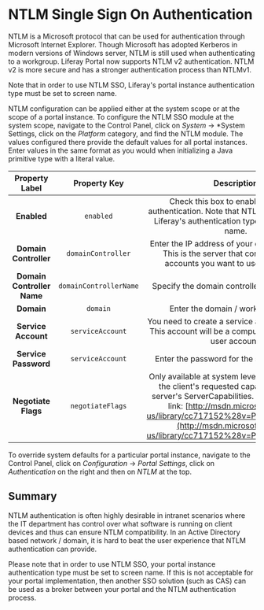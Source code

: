 #  NTLM Single Sign On Authentication [](id=ntlm-single-sign-on-authentication)

NTLM is a Microsoft protocol that can be used for authentication through
Microsoft Internet Explorer. Though Microsoft has adopted Kerberos in modern
versions of Windows server, NTLM is still used when authenticating to a
workgroup. Liferay Portal now supports NTLM v2 authentication. NTLM v2 is more
secure and has a stronger authentication process than NTLMv1.

Note that in order to use NTLM SSO, Liferay's portal instance authentication
type must be set to screen name.

NTLM configuration can be applied either at the system scope or at the scope of
a portal instance. To configure the NTLM SSO module at the system scope,
navigate to the Control Panel, click on *System* &rarr; *System Settings, click
on the *Platform* category, and find the NTLM module. The values configured
there provide the default values for all portal instances. Enter values in the
same format as you would when initializing a Java primitive type with a literal
value.

Property Label | Property Key | Description | Type
:----: | :----: | :----: | :----:
**Enabled** | `enabled` | Check this box to enable NTLN SSO authentication. Note that NTLM will only work if Liferay's authentication type is set to screen name. | `boolean`
**Domain Controller** | `domainController` | Enter the IP address of your domain controller. This is the server that contains the user accounts you want to use with Liferay. | `String`
**Domain Controller Name** | `domainControllerName` | Specify the domain controller NetBIOS name. | `String`
**Domain** | `domain` | Enter the domain / workgroup name | `String`
**Service Account** | `serviceAccount` | You need to create a service account for NTLM. This account will be a computer account, not a user account. | `String`
**Service Password** | `serviceAccount` | Enter the password for the service account. | `String`
**Negotiate Flags** | `negotiateFlags` | Only available at system level. Set according to the client's requested capabilities and the server's ServerCapabilities. See the following link: [http://msdn.microsoft.com/en-us/library/cc717152%28v=PROT.10%29.aspx](http://msdn.microsoft.com/en-us/library/cc717152%28v=PROT.10%29.aspx) | `String`

To override system defaults for a particular portal instance, navigate to the
Control Panel, click on *Configuration* &rarr; *Portal Settings*, click on
*Authentication* on the right and then on *NTLM* at the top.

## Summary [](id=summary)

NTLM authentication is often highly desirable in intranet scenarios where the
IT department has control over what software is running on client devices and
thus can ensure NTLM compatibility. In an Active Directory based network /
domain, it is hard to beat the user experience that NTLM authentication can
provide.

Please note that in order to use NTLM SSO, your portal instance authentication
type must be set to screen name. If this is not acceptable for your portal
implementation, then another SSO solution (such as CAS) can be used as a broker
between your portal and the NTLM authentication process.
